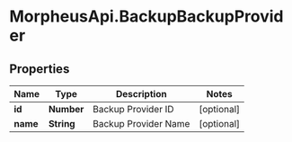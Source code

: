 # MorpheusApi.BackupBackupProvider

## Properties

Name | Type | Description | Notes
------------ | ------------- | ------------- | -------------
**id** | **Number** | Backup Provider ID | [optional] 
**name** | **String** | Backup Provider Name | [optional] 


